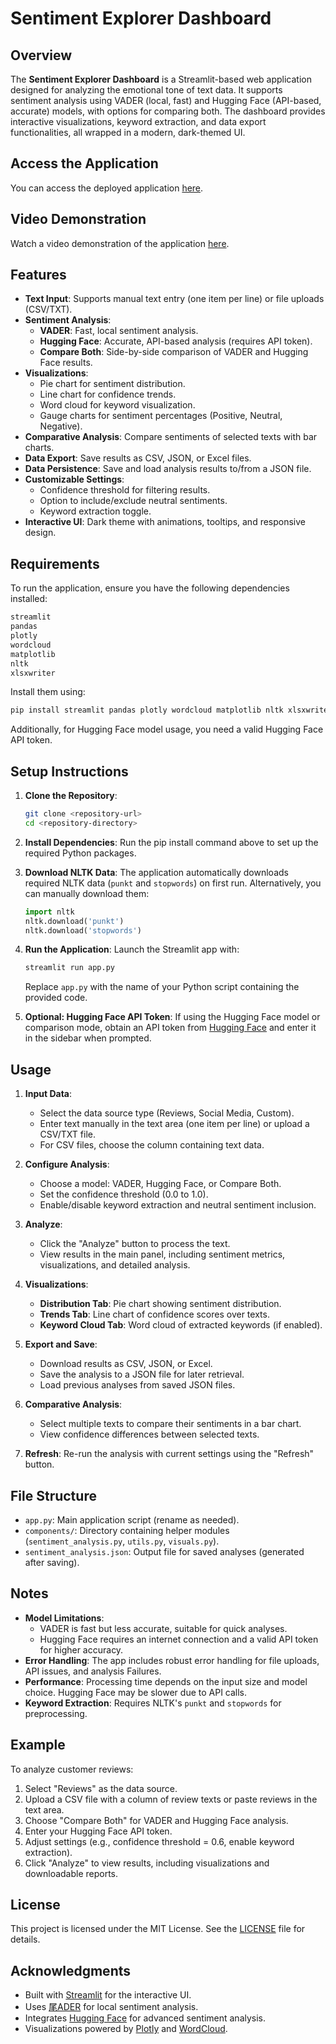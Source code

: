 # Sentiment Explorer Dashboard

## Overview
The **Sentiment Explorer Dashboard** is a Streamlit-based web application designed for analyzing the emotional tone of text data. It supports sentiment analysis using VADER (local, fast) and Hugging Face (API-based, accurate) models, with options for comparing both. The dashboard provides interactive visualizations, keyword extraction, and data export functionalities, all wrapped in a modern, dark-themed UI.

## Access the Application
You can access the deployed application [here](https://sentimentanalysisdashboard-ds09.onrender.com/).

## Video Demonstration
Watch a video demonstration of the application [here](https://capeitinitiative-my.sharepoint.com/:v:/g/personal/lesego_mphahlele_capaciti_org_za/ESrXTxzCrRJCtLdlK9gvF9EBbI20r2HPK6bTaCiWqe--BQ?nav=eyJyZWZlcnJhbEluZm8iOnsicmVmZXJyYWxBcHAiOiJPbmVEcml2ZUZvckJ1c2luZXNzIiwicmVmZXJyYWxBcHBQbGF0Zm9ybSI6IldlYiIsInJlZmVycmFsTW9kZSI6InZpZXciLCJyZWZlcnJhbFZpZXciOiJNeUZpbGVzTGlua0NvcHkifX0&e=LWTWbx).

## Features
- **Text Input**: Supports manual text entry (one item per line) or file uploads (CSV/TXT).
- **Sentiment Analysis**:
  - **VADER**: Fast, local sentiment analysis.
  - **Hugging Face**: Accurate, API-based analysis (requires API token).
  - **Compare Both**: Side-by-side comparison of VADER and Hugging Face results.
- **Visualizations**:
  - Pie chart for sentiment distribution.
  - Line chart for confidence trends.
  - Word cloud for keyword visualization.
  - Gauge charts for sentiment percentages (Positive, Neutral, Negative).
- **Comparative Analysis**: Compare sentiments of selected texts with bar charts.
- **Data Export**: Save results as CSV, JSON, or Excel files.
- **Data Persistence**: Save and load analysis results to/from a JSON file.
- **Customizable Settings**:
  - Confidence threshold for filtering results.
  - Option to include/exclude neutral sentiments.
  - Keyword extraction toggle.
- **Interactive UI**: Dark theme with animations, tooltips, and responsive design.

## Requirements
To run the application, ensure you have the following dependencies installed:

```bash
streamlit
pandas
plotly
wordcloud
matplotlib
nltk
xlsxwriter
```

Install them using:

```bash
pip install streamlit pandas plotly wordcloud matplotlib nltk xlsxwriter
```

Additionally, for Hugging Face model usage, you need a valid Hugging Face API token.

## Setup Instructions
1. **Clone the Repository**:
   ```bash
   git clone <repository-url>
   cd <repository-directory>
   ```

2. **Install Dependencies**:
   Run the pip install command above to set up the required Python packages.

3. **Download NLTK Data**:
   The application automatically downloads required NLTK data (`punkt` and `stopwords`) on first run. Alternatively, you can manually download them:
   ```python
   import nltk
   nltk.download('punkt')
   nltk.download('stopwords')
   ```

4. **Run the Application**:
   Launch the Streamlit app with:
   ```bash
   streamlit run app.py
   ```
   Replace `app.py` with the name of your Python script containing the provided code.

5. **Optional: Hugging Face API Token**:
   If using the Hugging Face model or comparison mode, obtain an API token from [Hugging Face](https://huggingface.co/) and enter it in the sidebar when prompted.

## Usage
1. **Input Data**:
   - Select the data source type (Reviews, Social Media, Custom).
   - Enter text manually in the text area (one item per line) or upload a CSV/TXT file.
   - For CSV files, choose the column containing text data.

2. **Configure Analysis**:
   - Choose a model: VADER, Hugging Face, or Compare Both.
   - Set the confidence threshold (0.0 to 1.0).
   - Enable/disable keyword extraction and neutral sentiment inclusion.

3. **Analyze**:
   - Click the "Analyze" button to process the text.
   - View results in the main panel, including sentiment metrics, visualizations, and detailed analysis.

4. **Visualizations**:
   - **Distribution Tab**: Pie chart showing sentiment distribution.
   - **Trends Tab**: Line chart of confidence scores over texts.
   - **Keyword Cloud Tab**: Word cloud of extracted keywords (if enabled).

5. **Export and Save**:
   - Download results as CSV, JSON, or Excel.
   - Save the analysis to a JSON file for later retrieval.
   - Load previous analyses from saved JSON files.

6. **Comparative Analysis**:
   - Select multiple texts to compare their sentiments in a bar chart.
   - View confidence differences between selected texts.

7. **Refresh**: Re-run the analysis with current settings using the "Refresh" button.

## File Structure
- `app.py`: Main application script (rename as needed).
- `components/`: Directory containing helper modules (`sentiment_analysis.py`, `utils.py`, `visuals.py`).
- `sentiment_analysis.json`: Output file for saved analyses (generated after saving).

## Notes
- **Model Limitations**:
  - VADER is fast but less accurate, suitable for quick analyses.
  - Hugging Face requires an internet connection and a valid API token for higher accuracy.
- **Error Handling**: The app includes robust error handling for file uploads, API issues, and analysis Failures.
- **Performance**: Processing time depends on the input size and model choice. Hugging Face may be slower due to API calls.
- **Keyword Extraction**: Requires NLTK's `punkt` and `stopwords` for preprocessing.

## Example
To analyze customer reviews:
1. Select "Reviews" as the data source.
2. Upload a CSV file with a column of review texts or paste reviews in the text area.
3. Choose "Compare Both" for VADER and Hugging Face analysis.
4. Enter your Hugging Face API token.
5. Adjust settings (e.g., confidence threshold = 0.6, enable keyword extraction).
6. Click "Analyze" to view results, including visualizations and downloadable reports.

## License
This project is licensed under the MIT License. See the [LICENSE](LICENSE) file for details.

## Acknowledgments
- Built with [Streamlit](https://streamlit.io/) for the interactive UI.
- Uses [尾ADER](https://github.com/cjhutto/vaderSentiment) for local sentiment analysis.
- Integrates [Hugging Face](https://huggingface.co/) for advanced sentiment analysis.
- Visualizations powered by [Plotly](https://plotly.com/) and [WordCloud](https://github.com/amueller/word_cloud).
